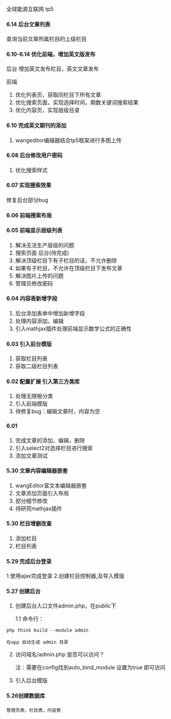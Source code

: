全球能源互联网 tp5
#### 6.14 后台文章列表
查询当前文章所属栏目的上级栏目

#### 6.10-6.14 优化前端，增加英文版发布

后台
增加英文发布栏目，英文文章发布

前端
1. 优化列表页，获取同栏目下所有文章
2. 优化搜索页面，实现选择时间，期数关键词搜索结果
3. 优化内容页，实现层级目录

#### 6.10 完成英文期刊的添加
1. wangeditor编辑器结合tp5框架进行多图上传

#### 6.08 后台修改用户密码
1. 优化搜索样式

#### 6.07 实现搜索效果

修复后台部分bug

#### 6.06 前端搜索布局

#### 6.05 前端显示层级列表
1. 解决无法生产层级的问题
2. 搜索页面
后台(待完成)
1. 解决顶级栏目下有子栏目的话，不允许删除
2. 如果有子栏目，不允许在顶级栏目下发布文章
3. 解决图片上传的问题
4. 管理员修改密码

#### 6.04 内容表新增字段
1. 后台添加表单中增加新增字段
2. 处理内容添加，编辑
3. 引入mathjax插件处理前端显示数学公式的正确性

#### 6.03 引入前台模版
1. 获取栏目列表
2. 获取二级栏目列表

#### 6.02 配置扩展 引入第三方类库
1. 处理无限极分类
2. 引入前端模版
3. 待修复bug：编辑文章时，内容为空

#### 6.01
1. 完成文章的添加，编辑，删除
2. 引入select2对选择栏目进行搜索
3. 添加文章测试

#### 5.30 文章内容编辑器嵌套
1. wangEditor富文本编辑器嵌套
2. 文章添加页面引入布局
3. 部分细节修改
4. 待研究mathjax插件

#### 5.30 栏目增删改查

1. 添加栏目
2. 栏目列表

#### 5.29 完成后台登录

1.使用ajax完成登录
2.创建栏目控制器,及导入模版

#### 5.27 创建后台
1. 创建后台入口文件admin.php，在public下
 
	1.1 命令行：
```
php think build --module admin 
```
	在app 自动生成 admin 目录
2. 访问域名/admin.php 是否可以访问？
	
	注：需要在config找到auto_bind_module 设置为true 即可访问
3. 引入后台模版

#### 5.26创建数据库
	管理员表，栏目表，内容表

	
	
